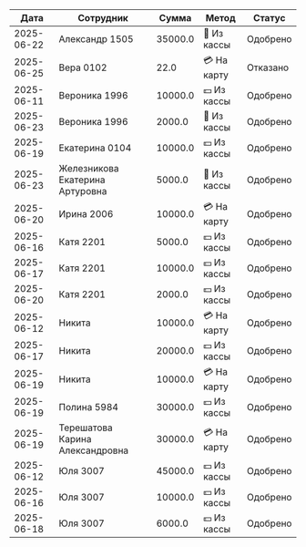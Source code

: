 | Дата                            | Сотрудник                       | Сумма                           | Метод                           | Статус                          |
|-------------------------------|-------------------------------|-------------------------------|-------------------------------|-------------------------------|
| 2025-06-22                      | Александр 1505                  | 35000.0                         | 🏦 Из кассы                      | Одобрено                        |
| 2025-06-25                      | Вера 0102                       | 22.0                            | 💳 На карту                      | Отказано                        |
| 2025-06-11                      | Вероника 1996                   | 10000.0                         | 💵 Из кассы                      | Одобрено                        |
| 2025-06-23                      | Вероника 1996                   | 2000.0                          | 🏦 Из кассы                      | Одобрено                        |
| 2025-06-19                      | Екатерина 0104                  | 10000.0                         | 💵 Из кассы                      | Одобрено                        |
| 2025-06-23                      | Железникова Екатерина Артуровна | 5000.0                          | 🏦 Из кассы                      | Одобрено                        |
| 2025-06-20                      | Ирина 2006                      | 10000.0                         | 💳 На карту                      | Одобрено                        |
| 2025-06-16                      | Катя 2201                       | 5000.0                          | 💵 Из кассы                      | Одобрено                        |
| 2025-06-17                      | Катя 2201                       | 10000.0                         | 💵 Из кассы                      | Одобрено                        |
| 2025-06-20                      | Катя 2201                       | 2000.0                          | 💵 Из кассы                      | Одобрено                        |
| 2025-06-12                      | Никита                          | 10000.0                         | 💳 На карту                      | Одобрено                        |
| 2025-06-17                      | Никита                          | 20000.0                         | 💵 Из кассы                      | Одобрено                        |
| 2025-06-19                      | Никита                          | 10000.0                         | 💳 На карту                      | Одобрено                        |
| 2025-06-19                      | Полина 5984                     | 30000.0                         | 💵 Из кассы                      | Одобрено                        |
| 2025-06-19                      | Терешатова Карина Александровна | 30000.0                         | 💳 На карту                      | Одобрено                        |
| 2025-06-12                      | Юля 3007                        | 45000.0                         | 💵 Из кассы                      | Одобрено                        |
| 2025-06-16                      | Юля 3007                        | 10000.0                         | 💵 Из кассы                      | Одобрено                        |
| 2025-06-18                      | Юля 3007                        | 6000.0                          | 💵 Из кассы                      | Одобрено                        |